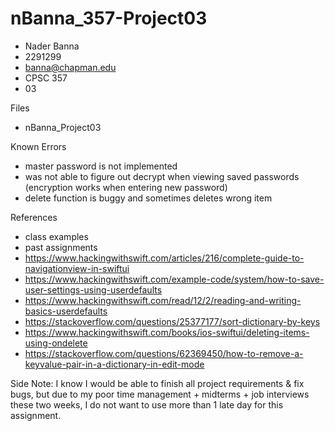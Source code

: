 # nBanna_357-Project03
- Nader Banna
- 2291299
- banna@chapman.edu
- CPSC 357
- 03

Files
- nBanna_Project03


Known Errors
- master password is not implemented
- was not able to figure out decrypt when viewing saved passwords (encryption works when entering new password)
- delete function is buggy and sometimes deletes wrong item


References
- class examples
- past assignments
- https://www.hackingwithswift.com/articles/216/complete-guide-to-navigationview-in-swiftui
- https://www.hackingwithswift.com/example-code/system/how-to-save-user-settings-using-userdefaults
- https://www.hackingwithswift.com/read/12/2/reading-and-writing-basics-userdefaults
- https://stackoverflow.com/questions/25377177/sort-dictionary-by-keys
- https://www.hackingwithswift.com/books/ios-swiftui/deleting-items-using-ondelete
- https://stackoverflow.com/questions/62369450/how-to-remove-a-keyvalue-pair-in-a-dictionary-in-edit-mode

Side Note: I know I would be able to finish all project requirements & fix bugs, but due to my poor time management + midterms + job interviews these two weeks, I do not want to use more than 1 late day for this assignment.  
